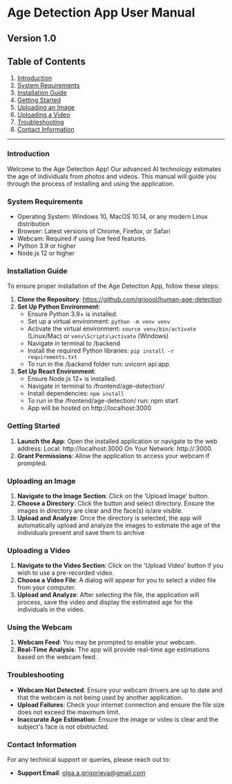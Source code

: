 # Age Detection App User Manual

## Version 1.0

## Table of Contents
1. [Introduction](#introduction)
2. [System Requirements](#system-requirements)
3. [Installation Guide](#installation-guide)
4. [Getting Started](#getting-started)
5. [Uploading an Image](#uploading-an-image)
6. [Uploading a Video](#uploading-a-video)
7. [Troubleshooting](#troubleshooting)
8. [Contact Information](#contact-information)

---

### Introduction
Welcome to the Age Detection App! Our advanced AI technology estimates the age of individuals from photos and videos. This manual will guide you through the process of installing and using the application.

### System Requirements
- Operating System: Windows 10, MacOS 10.14, or any modern Linux distribution
- Browser: Latest versions of Chrome, Firefox, or Safari
- Webcam: Required if using live feed features
- Python 3.9 or higher
- Node.js 12 or higher

### Installation Guide


To ensure proper installation of the Age Detection App, follow these steps:

1. **Clone the Repository**: https://github.com/grioool/human-age-detection
2. **Set Up Python Environment**:
   - Ensure Python 3.9+ is installed.
   - Set up a virtual environment: `python -m venv venv`
   - Activate the virtual environment: `source venv/bin/activate` (Linux/Mac) or `venv\Scripts\activate` (Windows)
   - Navigate in terminal to /backend
   - Install the required Python libraries: `pip install -r requirements.txt`
   - To run in the /backend folder run: uvicorn api:app
3. **Set Up React Environment**:
   - Ensure Node.js 12+ is installed.
   - Navigate in terminal to /frontend/age-detection/
   - Install dependencies: `npm install`
   - To run in the /frontend/age-detection/ run: npm start
   - App will be hosted on http://localhost:3000

### Getting Started
1. **Launch the App**: Open the installed application or navigate to the web address: Local: http://localhost:3000 On Your Network:  http://<local-ip>:3000.
2. **Grant Permissions**: Allow the application to access your webcam if prompted.

### Uploading an Image
1. **Navigate to the Image Section**: Click on the ‘Upload Image’ button.
2. **Choose a Directory**: Click the button and select directory. Ensure the images in directory are clear and the face(s) is/are visible.
3. **Upload and Analyze**: Once the directory is selected, the app will automatically upload and analyze the images to estimate the age of the individuals present and save them to archive

### Uploading a Video
1. **Navigate to the Video Section**: Click on the 'Upload Video' button if you wish to use a pre-recorded video.
2. **Choose a Video File**: A dialog will appear for you to select a video file from your computer.
3. **Upload and Analyze**: After selecting the file, the application will process, save the video and display the estimated age for the individuals in the video.

### Using the Webcam 
1. **Webcam Feed**: You may be prompted to enable your webcam.
2. **Real-Time Analysis**: The app will provide real-time age estimations based on the webcam feed.

### Troubleshooting
- **Webcam Not Detected**: Ensure your webcam drivers are up to date and that the webcam is not being used by another application.
- **Upload Failures**: Check your internet connection and ensure the file size does not exceed the maximum limit.
- **Inaccurate Age Estimation**: Ensure the image or video is clear and the subject's face is not obstructed.

### Contact Information
For any technical support or queries, please reach out to:

- **Support Email**: olga.a.grigorieva@gmail.com
